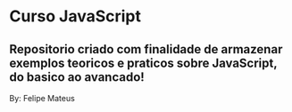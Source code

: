 # Curso JavaScript

<h2>Repositorio criado com finalidade de armazenar exemplos teoricos e praticos sobre JavaScript, do basico ao avancado!</h2>
<p>By: Felipe Mateus</p>

